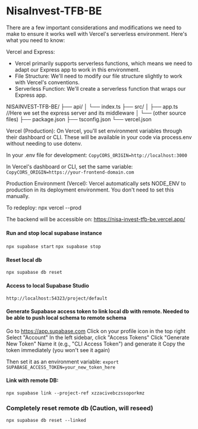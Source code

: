 # NisaInvest-TFB-BE

There are a few important considerations and modifications we need to make to ensure it works well with Vercel's serverless environment. Here's what you need to know:

Vercel and Express:
* Vercel primarily supports serverless functions, which means we need to adapt our Express app to work in this environment.
* File Structure: We'll need to modify our file structure slightly to work with Vercel's conventions.
* Serverless Function: We'll create a serverless function that wraps our Express app.

NISAINVEST-TFB-BE/
├── api/
│   └── index.ts
├── src/
│   ├── app.ts //Here we set the express server and its middleware
│   └── (other source files)
├── package.json
├── tsconfig.json
└── vercel.json


Vercel (Production):
On Vercel, you'll set environment variables through their dashboard or CLI. These will be available in your code via process.env without needing to use dotenv.

In your .env file for development:
```CopyCORS_ORIGIN=http://localhost:3000```

In Vercel's dashboard or CLI, set the same variable:
```CopyCORS_ORIGIN=https://your-frontend-domain.com```

Production Environment (Vercel):
Vercel automatically sets NODE_ENV to production in its deployment environment. You don't need to set this manually.

To redeploy:
npx vercel --prod

The backend will be accessible on:
https://nisa-invest-tfb-be.vercel.app/


#### Run and stop local supabase instance
```npx supabase start```
```npx supabase stop```

#### Reset local db
```npx supabase db reset```

#### Access to local Supabase Studio
```http://localhost:54323/project/default```

#### Generate Supabase access token to link local db with remote. Needed to be able to push local schema to remote schema
Go to https://app.supabase.com
Click on your profile icon in the top right
Select "Account"
In the left sidebar, click "Access Tokens"
Click "Generate New Token"
Name it (e.g., "CLI Access Token") and generate it
Copy the token immediately (you won't see it again)

Then set it as an environment variable:
```export SUPABASE_ACCESS_TOKEN=your_new_token_here```

#### Link with remote DB:
```npx supabase link --project-ref xzzacivebczssoporkmz```

### Completely reset remote db (Caution, will reseed)
```npx supabase db reset --linked```
